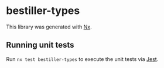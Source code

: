 # bestiller-types

This library was generated with [Nx](https://nx.dev).

## Running unit tests

Run `nx test bestiller-types` to execute the unit tests via [Jest](https://jestjs.io).
